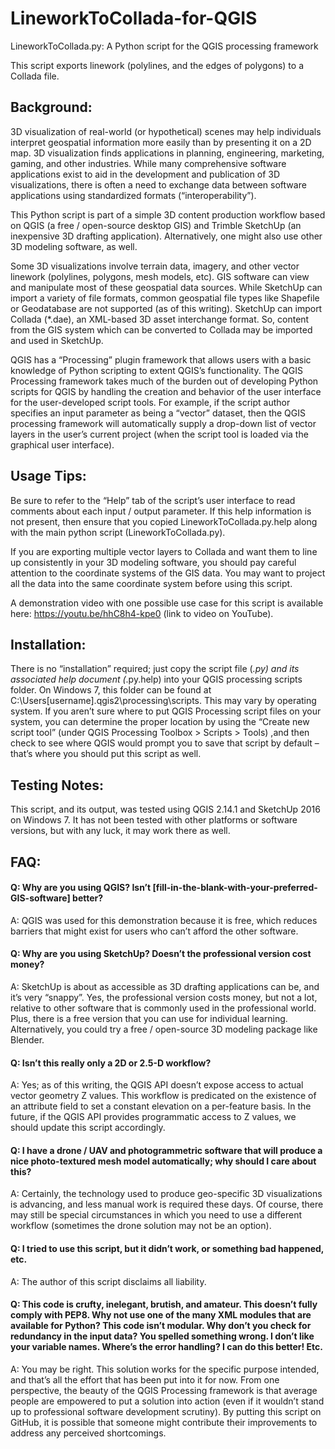 # LineworkToCollada-for-QGIS

LineworkToCollada.py:  A Python script for the QGIS processing framework

This script exports linework (polylines, and the edges of polygons) to a Collada file.


## Background:

3D visualization of real-world (or hypothetical) scenes may help individuals interpret geospatial information more easily than by presenting it on a 2D map.  3D visualization finds applications in planning, engineering, marketing, gaming, and other industries.  While many comprehensive software applications exist to aid in the development and publication of 3D visualizations, there is often a need to exchange data between software applications using standardized formats (“interoperability”).

This Python script is part of a simple 3D content production workflow based on QGIS (a free / open-source desktop GIS) and Trimble SketchUp (an inexpensive 3D drafting application).  Alternatively, one might also use other 3D modeling software, as well.

Some 3D visualizations involve terrain data, imagery, and other vector linework (polylines, polygons, mesh models, etc).  GIS software can view and manipulate most of these geospatial data sources.  While SketchUp can import a variety of file formats, common geospatial file types like Shapefile or Geodatabase are not supported (as of this writing).  SketchUp can import Collada (*.dae), an XML-based 3D asset interchange format.  So, content from the GIS system which can be converted to Collada may be imported and used in SketchUp.

QGIS has a “Processing” plugin framework that allows users with a basic knowledge of Python scripting to extent QGIS’s functionality.  The QGIS Processing framework takes much of the burden out of developing Python scripts for QGIS by handling the creation and behavior of the user interface for the user-developed script tools.  For example, if the script author specifies an input parameter as being a “vector” dataset, then the QGIS processing framework will automatically supply a drop-down list of vector layers in the user’s current project (when the script tool is loaded via the graphical user interface).

## Usage Tips:

Be sure to refer to the “Help” tab of the script’s user interface to read comments about each input / output parameter.  If this help information is not present, then ensure that you copied LineworkToCollada.py.help along with the main python script (LineworkToCollada.py).

If you are exporting multiple vector layers to Collada and want them to line up consistently in your 3D modeling software, you should pay careful attention to the coordinate systems of the GIS data.  You may want to project all the data into the same coordinate system before using this script.

A demonstration video with one possible use case for this script is available here: https://youtu.be/hhC8h4-kpe0 (link to video on YouTube).

## Installation:

There is no “installation” required; just copy the script file (*.py) and its associated help document (*.py.help) into your QGIS processing scripts folder.  On Windows 7, this folder can be found at C:\Users\[username]\.qgis2\processing\scripts.  This may vary by operating system.  If you aren’t sure where to put QGIS Processing script files on your system, you can determine the proper location by using the “Create new script tool” (under QGIS Processing Toolbox > Scripts > Tools) ,and then check to see where QGIS would prompt you to save that script by default –that’s where you should put this script as well.

## Testing Notes:

This script, and its output, was tested using QGIS 2.14.1 and SketchUp 2016 on Windows 7.  It has not been tested with other platforms or software versions, but with any luck, it may work there as well.

## FAQ:

#### Q:  Why are you using QGIS?  Isn’t [fill-in-the-blank-with-your-preferred-GIS-software] better?
A:  QGIS was used for this demonstration because it is free, which reduces barriers that might exist for users who can’t afford the other software.

#### Q:  Why are you using SketchUp?  Doesn’t the professional version cost money?
A:  SketchUp is about as accessible as 3D drafting applications can be, and it’s very “snappy”.  Yes, the professional version costs money, but not a lot, relative to other software that is commonly used in the professional world.  Plus, there is a free version that you can use for individual learning.  Alternatively, you could try a free / open-source 3D modeling package like Blender.

#### Q:  Isn’t this really only a 2D or 2.5-D workflow?
A:  Yes; as of this writing, the QGIS API doesn’t expose access to actual vector geometry Z values.  This workflow is predicated on the existence of an attribute field to set a constant elevation on a per-feature basis.  In the future, if the QGIS API provides programmatic access to Z values, we should update this script accordingly.

#### Q: I have a drone / UAV and photogrammetric software that will produce a nice photo-textured mesh model automatically; why should I care about this?
A:  Certainly, the technology used to produce geo-specific 3D visualizations is advancing, and less manual work is required these days.  Of course, there may still be special circumstances in which you need to use a different workflow (sometimes the drone solution may not be an option).

#### Q:  I tried to use this script, but it didn’t work, or something bad happened, etc.
A:  The author of this script disclaims all liability.

#### Q:  This code is crufty, inelegant, brutish, and amateur.  This doesn’t fully comply with PEP8.  Why not use one of the many XML modules that are available for Python?  This code isn’t modular.  Why don’t you check for redundancy in the input data?  You spelled something wrong.  I don’t like your variable names.  Where’s the error handling?  I can do this better! Etc.
A:  You may be right.  This solution works for the specific purpose intended, and that’s all the effort that has been put into it for now.  From one perspective, the beauty of the QGIS Processing framework is that average people are empowered to put a solution into action (even if it wouldn’t stand up to professional software development scrutiny).  By putting this script on GitHub, it is possible that someone might contribute their improvements to address any perceived shortcomings.



